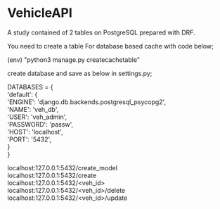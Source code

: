 # VehicleAPI<br/>
A study contained of 2 tables on PostgreSQL prepared with DRF.<br/>


You need to create a table For database based cache with code below;<br/>

(env) "python3 manage.py createcachetable"<br/>

create database and save as below in settings.py;<br/>

DATABASES = {<br/>
    'default': {<br/>
       'ENGINE': 'django.db.backends.postgresql_psycopg2',<br/>
        'NAME': 'veh_db',<br/>
        'USER': 'veh_admin',<br/>
        'PASSWORD': 'passw',<br/>
        'HOST': 'localhost',<br/>
        'PORT': '5432',<br/>
    }<br/>
}<br/>



localhost:127.0.0.1:5432/create_model<br/>
localhost:127.0.0.1:5432/create<br/>
localhost:127.0.0.1:5432/<veh_id><br/>
localhost:127.0.0.1:5432/<veh_id>/delete<br/>
localhost:127.0.0.1:5432/<veh_id>/update<br/>
